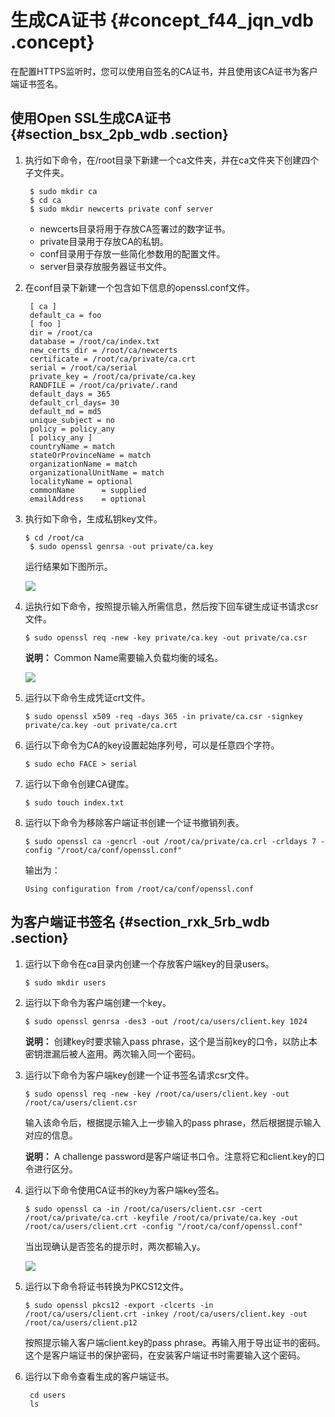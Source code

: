 # 生成CA证书 {#concept_f44_jqn_vdb .concept}

在配置HTTPS监听时，您可以使用自签名的CA证书，并且使用该CA证书为客户端证书签名。

## 使用Open SSL生成CA证书 {#section_bsx_2pb_wdb .section}

1.  执行如下命令，在/root目录下新建一个ca文件夹，并在ca文件夹下创建四个子文件夹。

    ```
     $ sudo mkdir ca
     $ cd ca
     $ sudo mkdir newcerts private conf server
    ```

    -   newcerts目录将用于存放CA签署过的数字证书。
    -   private目录用于存放CA的私钥。
    -   conf目录用于存放一些简化参数用的配置文件。
    -   server目录存放服务器证书文件。
2.  在conf目录下新建一个包含如下信息的openssl.conf文件。

    ```
     [ ca ]
     default_ca = foo
     [ foo ] 
     dir = /root/ca
     database = /root/ca/index.txt
     new_certs_dir = /root/ca/newcerts
     certificate = /root/ca/private/ca.crt
     serial = /root/ca/serial
     private_key = /root/ca/private/ca.key
     RANDFILE = /root/ca/private/.rand
     default_days = 365
     default_crl_days= 30
     default_md = md5
     unique_subject = no
     policy = policy_any
     [ policy_any ]
     countryName = match
     stateOrProvinceName = match
     organizationName = match
     organizationalUnitName = match
     localityName = optional
     commonName      = supplied
     emailAddress    = optional
    ```

3.  执行如下命令，生成私钥key文件。

    ```
    $ cd /root/ca
     $ sudo openssl genrsa -out private/ca.key
    ```

    运行结果如下图所示。

    ![](http://static-aliyun-doc.oss-cn-hangzhou.aliyuncs.com/assets/img/4143/15421813342841_zh-CN.png)

4.  运执行如下命令，按照提示输入所需信息，然后按下回车键生成证书请求csr文件。

    ```
    $ sudo openssl req -new -key private/ca.key -out private/ca.csr
    ```

    **说明：** Common Name需要输入负载均衡的域名。

    ![](http://static-aliyun-doc.oss-cn-hangzhou.aliyuncs.com/assets/img/4143/15421813342842_zh-CN.png)

5.  运行以下命令生成凭证crt文件。

    ```
    $ sudo openssl x509 -req -days 365 -in private/ca.csr -signkey private/ca.key -out private/ca.crt
    ```

6.  运行以下命令为CA的key设置起始序列号，可以是任意四个字符。

    ```
    $ sudo echo FACE > serial
    ```

7.  运行以下命令创建CA键库。

    ```
    $ sudo touch index.txt
    ```

8.  运行以下命令为移除客户端证书创建一个证书撤销列表。

    ```
    $ sudo openssl ca -gencrl -out /root/ca/private/ca.crl -crldays 7 -config "/root/ca/conf/openssl.conf"
    ```

    输出为：

    ```
    Using configuration from /root/ca/conf/openssl.conf
    ```


## 为客户端证书签名 {#section_rxk_5rb_wdb .section}

1.  运行以下命令在ca目录内创建一个存放客户端key的目录users。

    ```
    $ sudo mkdir users
    ```

2.  运行以下命令为客户端创建一个key。

    ```
    $ sudo openssl genrsa -des3 -out /root/ca/users/client.key 1024
    ```

    **说明：** 创建key时要求输入pass phrase，这个是当前key的口令，以防止本密钥泄漏后被人盗用。两次输入同一个密码。

3.  运行以下命令为客户端key创建一个证书签名请求csr文件。

    ```
    $ sudo openssl req -new -key /root/ca/users/client.key -out /root/ca/users/client.csr
    ```

    输入该命令后，根据提示输入上一步输入的pass phrase，然后根据提示输入对应的信息。

    **说明：** A challenge password是客户端证书口令。注意将它和client.key的口令进行区分。

4.  运行以下命令使用CA证书的key为客户端key签名。

    ```
    $ sudo openssl ca -in /root/ca/users/client.csr -cert /root/ca/private/ca.crt -keyfile /root/ca/private/ca.key -out /root/ca/users/client.crt -config "/root/ca/conf/openssl.conf"
    ```

    当出现确认是否签名的提示时，两次都输入y。

    ![](http://static-aliyun-doc.oss-cn-hangzhou.aliyuncs.com/assets/img/4143/15421813352846_zh-CN.png)

5.  运行以下命令将证书转换为PKCS12文件。

    ```
    $ sudo openssl pkcs12 -export -clcerts -in /root/ca/users/client.crt -inkey /root/ca/users/client.key -out /root/ca/users/client.p12
    ```

    按照提示输入客户端client.key的pass phrase。再输入用于导出证书的密码。这个是客户端证书的保护密码，在安装客户端证书时需要输入这个密码。

6.  运行以下命令查看生成的客户端证书。

    ```
     cd users
     ls
    ```


